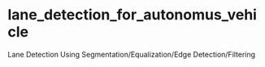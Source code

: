 # lane_detection_for_autonomus_vehicle
Lane Detection Using Segmentation/Equalization/Edge Detection/Filtering
